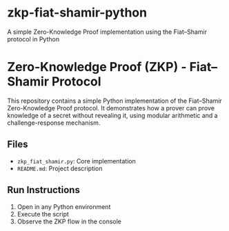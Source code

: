 # zkp-fiat-shamir-python
A simple Zero-Knowledge Proof implementation using the Fiat–Shamir protocol in Python
# Zero-Knowledge Proof (ZKP) - Fiat–Shamir Protocol

This repository contains a simple Python implementation of the Fiat–Shamir Zero-Knowledge Proof protocol. It demonstrates how a prover can prove knowledge of a secret without revealing it, using modular arithmetic and a challenge-response mechanism.

## Files
- `zkp_fiat_shamir.py`: Core implementation
- `README.md`: Project description

## Run Instructions
1. Open in any Python environment
2. Execute the script
3. Observe the ZKP flow in the console
